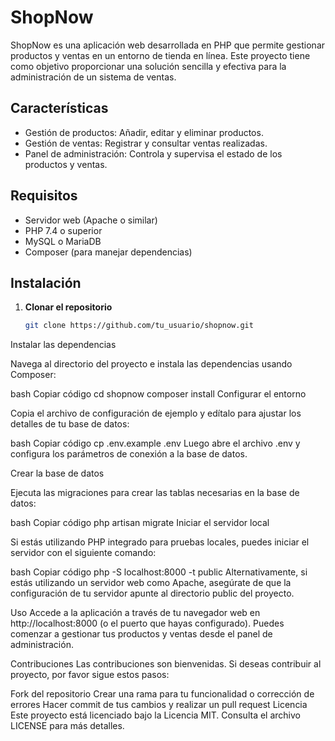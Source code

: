 # ShopNow

ShopNow es una aplicación web desarrollada en PHP que permite gestionar productos y ventas en un entorno de tienda en línea. Este proyecto tiene como objetivo proporcionar una solución sencilla y efectiva para la administración de un sistema de ventas.

## Características

- Gestión de productos: Añadir, editar y eliminar productos.
- Gestión de ventas: Registrar y consultar ventas realizadas.
- Panel de administración: Controla y supervisa el estado de los productos y ventas.

## Requisitos

- Servidor web (Apache o similar)
- PHP 7.4 o superior
- MySQL o MariaDB
- Composer (para manejar dependencias)

## Instalación

1. **Clonar el repositorio**

   ```bash
   git clone https://github.com/tu_usuario/shopnow.git
Instalar las dependencias

Navega al directorio del proyecto e instala las dependencias usando Composer:

bash
Copiar código
cd shopnow
composer install
Configurar el entorno

Copia el archivo de configuración de ejemplo y edítalo para ajustar los detalles de tu base de datos:

bash
Copiar código
cp .env.example .env
Luego abre el archivo .env y configura los parámetros de conexión a la base de datos.

Crear la base de datos

Ejecuta las migraciones para crear las tablas necesarias en la base de datos:

bash
Copiar código
php artisan migrate
Iniciar el servidor local

Si estás utilizando PHP integrado para pruebas locales, puedes iniciar el servidor con el siguiente comando:

bash
Copiar código
php -S localhost:8000 -t public
Alternativamente, si estás utilizando un servidor web como Apache, asegúrate de que la configuración de tu servidor apunte al directorio public del proyecto.

Uso
Accede a la aplicación a través de tu navegador web en http://localhost:8000 (o el puerto que hayas configurado). Puedes comenzar a gestionar tus productos y ventas desde el panel de administración.

Contribuciones
Las contribuciones son bienvenidas. Si deseas contribuir al proyecto, por favor sigue estos pasos:

Fork del repositorio
Crear una rama para tu funcionalidad o corrección de errores
Hacer commit de tus cambios y realizar un pull request
Licencia
Este proyecto está licenciado bajo la Licencia MIT. Consulta el archivo LICENSE para más detalles.
